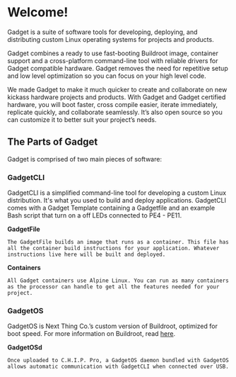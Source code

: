 # Welcome!

Gadget is a suite of software tools for developing, deploying, and distributing custom Linux operating systems for projects and products.

Gadget combines a ready to use fast-booting Buildroot image, container support and a cross-platform command-line tool with reliable drivers for Gadget compatible hardware. Gadget removes the need for repetitive setup and low level optimization so you can focus on your high level code. 

We made Gadget to make it much quicker to create and collaborate on new kickass hardware projects and products. With Gadget and Gadget certified hardware, you will boot faster, cross compile easier, iterate immediately, replicate quickly, and collaborate seamlessly. It’s also open source so you can customize it to better suit your project’s needs.

## The Parts of Gadget 

Gadget is comprised of two main pieces of software:

### GadgetCLI

GadgetCLI is a simplified command-line tool for developing a custom Linux distribution. It's what you used to build and deploy applications. GadgetCLI comes with a Gadget Template containing a Gadgetfile and an example Bash script that turn on a off LEDs connected to PE4 - PE11.

**GadgetFile**

	The GadgetFile builds an image that runs as a container. This file has all the container build instructions for your application. Whatever instructions live here will be built and deployed. 
     
**Containers**
     
	All Gadget containers use Alpine Linux. You can run as many containers as the processor can handle to get all the features needed for your project. 

### GadgetOS

GadgetOS is Next Thing Co.’s custom version of Buildroot, optimized for boot speed. For more information on Buildroot, read [here](https://buildroot.org/). 

**GadgetOSd**

	Once uploaded to C.H.I.P. Pro, a GadgetOS daemon bundled with GadgetOS allows automatic communication with GadgetCLI when connected over USB. 

